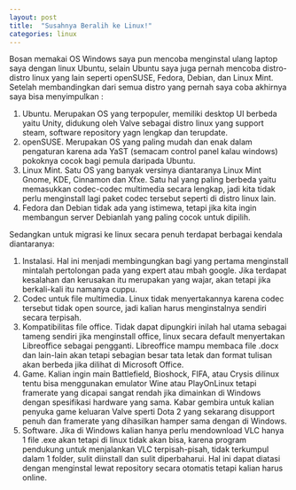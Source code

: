 ```yaml
---
layout: post
title:  "Susahnya Beralih ke Linux!"
categories: linux
---
```


Bosan memakai OS Windows saya pun mencoba menginstal ulang laptop saya dengan linux Ubuntu, selain Ubuntu saya juga pernah mencoba distro-distro linux yang lain seperti openSUSE, Fedora, Debian, dan Linux Mint. Setelah membandingkan dari semua distro yang pernah saya coba akhirnya saya bisa menyimpulkan :

1. Ubuntu. Merupakan OS yang terpopuler, memiliki desktop UI berbeda yaitu Unity, didukung oleh Valve sebagai distro linux yang support steam, software repository yagn lengkap dan terupdate.
2. openSUSE. Merupakan OS yang paling mudah dan enak dalam pengaturan karena ada YaST (semacam control panel kalau windows) pokoknya cocok bagi pemula daripada Ubuntu.
3. Linux Mint. Satu OS yang banyak versinya diantaranya Linux Mint Gnome, KDE, Cinnamon dan Xfxe. Satu hal yang paling berbeda yaitu memasukkan codec-codec multimedia secara lengkap, jadi kita tidak perlu menginstall lagi paket codec tersebut seperti di distro linux lain.
4. Fedora dan Debian tidak ada yang istimewa, tetapi jika kita ingin membangun server Debianlah yang paling cocok untuk dipilih.

Sedangkan untuk migrasi ke linux secara penuh terdapat berbagai kendala diantaranya:

1. Instalasi. Hal ini menjadi membingungkan bagi yang pertama menginstall mintalah pertolongan pada yang expert atau mbah google. Jika terdapat kesalahan dan kerusakan itu merupakan yang wajar, akan tetapi jika berkali-kali itu namanya cuppu.
2. Codec untuk file multimedia. Linux tidak menyertakannya karena codec tersebut tidak open source, jadi kalian harus menginstalnya sendiri secara terpisah.
3. Kompatibilitas file office. Tidak dapat dipungkiri inilah hal utama sebagai tameng sendiri jika menginstall office, linux secara default menyertakan Libreoffice sebagai pengganti. Libreoffice mampu membaca file .docx dan lain-lain akan tetapi sebagian besar tata letak dan format tulisan akan berbeda jika dilihat di Microsoft Office.
4. Game. Kalian ingin main Battlefield, Bioshock, FIFA, atau Crysis dilinux tentu bisa menggunakan emulator Wine atau PlayOnLinux tetapi framerate yang dicapai sangat rendah jika dimainkan di Windows dengan spesifikasi hardware yang sama. Kabar gembira untuk kalian penyuka game keluaran Valve sperti Dota 2 yang sekarang disupport penuh dan framerate yang dihasilkan hamper sama dengan di Windows.
5. Software. Jika di Windows kalian hanya perlu mendownload VLC hanya 1 file .exe akan tetapi di linux tidak akan bisa, karena program pendukung untuk menjalankan VLC terpisah-pisah, tidak terkumpul dalam 1 folder, sulit diinstall dan sulit diperbaharui. Hal ini dapat diatasi dengan menginstal lewat repository secara otomatis tetapi kalian harus online.
